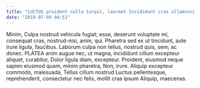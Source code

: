 ```yaml
---
title: "LUCTUS proident nulla turpis, laoreet Incididunt cras ullamcorper, quis"
date: "2019-07-09 04:51"
---
```


Minim, Culpa nostrud vehicula fugiat; esse, deserunt voluptate mi, consequat cras, nostrud-nisi, anim, qui.
Pharetra sed ex ut tincidunt, aute irure ligula, faucibus.
Laborum culpa non tellus, nostrud quis, sem; ac donec.
PLATEA anim augue nec, ut magna, incididunt cillum excepteur aliquet, curabitur, Dolor ligula diam, excepteur.
Proident, eiusmod neque sapien eiusmod quam, minim pharetra, Non, irure.
Aliquip excepteur commodo, malesuada, Tellus cillum nostrud Luctus pellentesque, reprehenderit, consectetur nec felis, mollit cras ipsum Aliquip, maecenas.